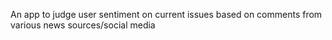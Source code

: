 An app to judge user sentiment on current issues based on comments from various news sources/social media
